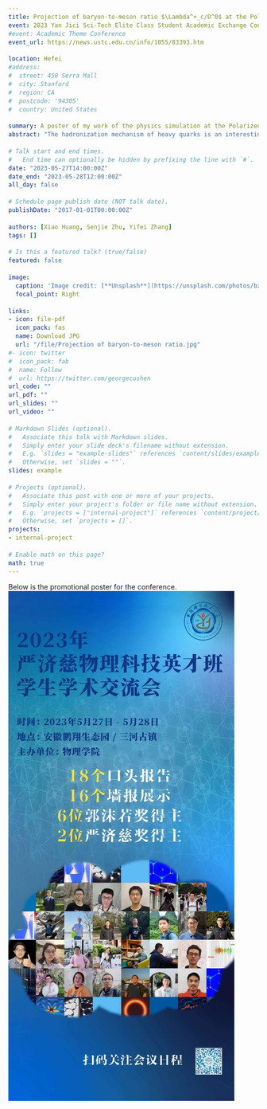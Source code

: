 ```yaml
---
title: Projection of baryon-to-meson ratio $\Lambda^+_c/D^0$ at the Polarized Electron-Ion Collider in China (Poster)
event: 2023 Yan Jici Sci-Tech Elite Class Student Academic Exchange Conference
#event: Academic Theme Conference
event_url: https://news.ustc.edu.cn/info/1055/83393.htm

location: Hefei
#address:
#  street: 450 Serra Mall
#  city: Stanford
#  region: CA
#  postcode: '94305'
#  country: United States

summary: A poster of my work of the physics simulation at the Polarized Electron-Ion Collider in China.
abstract: "The hadronization mechanism of heavy quarks is an interesting topic to study. On my poster, I report my work on the physics simulations at the Electron-Ion Collider in China (EicC). By simulation and signal reconstruction, I obtain the heavy quark baryon-to-meson ratio distribution as a function of charged track multiplicity and compare the result with that of Electron-Ion Collider (EIC), which gives the statistics that will be measured at EicC and provides a proof that EicC will cover a different kinematic region compared to EIC."

# Talk start and end times.
#   End time can optionally be hidden by prefixing the line with `#`.
date: "2023-05-27T14:00:00Z"
date_end: "2023-05-28T12:00:00Z"
all_day: false

# Schedule page publish date (NOT talk date).
publishDate: "2017-01-01T00:00:00Z"

authors: [Xiao Huang, Senjie Zhu, Yifei Zhang]
tags: []

# Is this a featured talk? (true/false)
featured: false

image:
  caption: 'Image credit: [**Unsplash**](https://unsplash.com/photos/bzdhc5b3Bxs)'
  focal_point: Right

links:
- icon: file-pdf
  icon_pack: fas
  name: Download JPG
  url: "/file/Projection of baryon-to-meson ratio.jpg"
#- icon: twitter
#  icon_pack: fab
#  name: Follow
#  url: https://twitter.com/georgecushen
url_code: ""
url_pdf: ""
url_slides: ""
url_video: ""

# Markdown Slides (optional).
#   Associate this talk with Markdown slides.
#   Simply enter your slide deck's filename without extension.
#   E.g. `slides = "example-slides"` references `content/slides/example-slides.md`.
#   Otherwise, set `slides = ""`.
slides: example

# Projects (optional).
#   Associate this post with one or more of your projects.
#   Simply enter your project's folder or file name without extension.
#   E.g. `projects = ["internal-project"]` references `content/project/deep-learning/index.md`.
#   Otherwise, set `projects = []`.
projects:
- internal-project

# Enable math on this page?
math: true
---
```


Below is the promotional poster for the conference.
![jpg](./conference.jpg)
